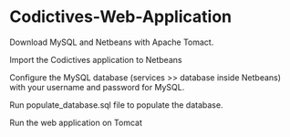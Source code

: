 # Codictives-Web-Application
<p>Download MySQL and Netbeans with Apache Tomact.</p>
<p>Import the Codictives application to Netbeans</p>
<p>Configure the MySQL database (services >> database inside Netbeans) with your username and password for MySQL.</p>
<p>Run populate_database.sql file to populate the database.</p>
<p>Run the web application on Tomcat</p>

